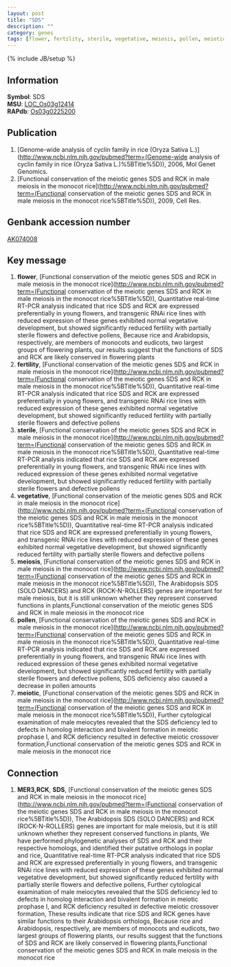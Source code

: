 ```yaml
---
layout: post
title: "SDS"
description: ""
category: genes
tags: [flower, fertility, sterile, vegetative, meiosis, pollen, meiotic]
---
```

{% include JB/setup %}

## Information
__Symbol__: SDS  
__MSU__: [LOC_Os03g12414](http://rice.plantbiology.msu.edu/cgi-bin/ORF_infopage.cgi?orf=LOC_Os03g12414)  
__RAPdb__: [Os03g0225200](http://rapdb.dna.affrc.go.jp/viewer/gbrowse_details/irgsp1?name=Os03g0225200)  

## Publication
1. [Genome-wide analysis of cyclin family in rice (Oryza Sativa L.)](http://www.ncbi.nlm.nih.gov/pubmed?term=(Genome-wide analysis of cyclin family in rice (Oryza Sativa L.)%5BTitle%5D)), 2006, Mol Genet Genomics.
2. [Functional conservation of the meiotic genes SDS and RCK in male meiosis in the monocot rice](http://www.ncbi.nlm.nih.gov/pubmed?term=(Functional conservation of the meiotic genes SDS and RCK in male meiosis in the monocot rice%5BTitle%5D)), 2009, Cell Res.

## Genbank accession number
[AK074008](http://www.ncbi.nlm.nih.gov/nuccore/AK074008)

## Key message
1. __flower__, [Functional conservation of the meiotic genes SDS and RCK in male meiosis in the monocot rice](http://www.ncbi.nlm.nih.gov/pubmed?term=(Functional conservation of the meiotic genes SDS and RCK in male meiosis in the monocot rice%5BTitle%5D)),  Quantitative real-time RT-PCR analysis indicated that rice SDS and RCK are expressed preferentially in young flowers, and transgenic RNAi rice lines with reduced expression of these genes exhibited normal vegetative development, but showed significantly reduced fertility with partially sterile flowers and defective pollens, Because rice and Arabidopsis, respectively, are members of monocots and eudicots, two largest groups of flowering plants, our results suggest that the functions of SDS and RCK are likely conserved in flowering plants
2. __fertility__, [Functional conservation of the meiotic genes SDS and RCK in male meiosis in the monocot rice](http://www.ncbi.nlm.nih.gov/pubmed?term=(Functional conservation of the meiotic genes SDS and RCK in male meiosis in the monocot rice%5BTitle%5D)),  Quantitative real-time RT-PCR analysis indicated that rice SDS and RCK are expressed preferentially in young flowers, and transgenic RNAi rice lines with reduced expression of these genes exhibited normal vegetative development, but showed significantly reduced fertility with partially sterile flowers and defective pollens
3. __sterile__, [Functional conservation of the meiotic genes SDS and RCK in male meiosis in the monocot rice](http://www.ncbi.nlm.nih.gov/pubmed?term=(Functional conservation of the meiotic genes SDS and RCK in male meiosis in the monocot rice%5BTitle%5D)),  Quantitative real-time RT-PCR analysis indicated that rice SDS and RCK are expressed preferentially in young flowers, and transgenic RNAi rice lines with reduced expression of these genes exhibited normal vegetative development, but showed significantly reduced fertility with partially sterile flowers and defective pollens
4. __vegetative__, [Functional conservation of the meiotic genes SDS and RCK in male meiosis in the monocot rice](http://www.ncbi.nlm.nih.gov/pubmed?term=(Functional conservation of the meiotic genes SDS and RCK in male meiosis in the monocot rice%5BTitle%5D)),  Quantitative real-time RT-PCR analysis indicated that rice SDS and RCK are expressed preferentially in young flowers, and transgenic RNAi rice lines with reduced expression of these genes exhibited normal vegetative development, but showed significantly reduced fertility with partially sterile flowers and defective pollens
5. __meiosis__, [Functional conservation of the meiotic genes SDS and RCK in male meiosis in the monocot rice](http://www.ncbi.nlm.nih.gov/pubmed?term=(Functional conservation of the meiotic genes SDS and RCK in male meiosis in the monocot rice%5BTitle%5D)), The Arabidopsis SDS (SOLO DANCERS) and RCK (ROCK-N-ROLLERS) genes are important for male meiosis, but it is still unknown whether they represent conserved functions in plants,Functional conservation of the meiotic genes SDS and RCK in male meiosis in the monocot rice
6. __pollen__, [Functional conservation of the meiotic genes SDS and RCK in male meiosis in the monocot rice](http://www.ncbi.nlm.nih.gov/pubmed?term=(Functional conservation of the meiotic genes SDS and RCK in male meiosis in the monocot rice%5BTitle%5D)),  Quantitative real-time RT-PCR analysis indicated that rice SDS and RCK are expressed preferentially in young flowers, and transgenic RNAi rice lines with reduced expression of these genes exhibited normal vegetative development, but showed significantly reduced fertility with partially sterile flowers and defective pollens, SDS deficiency also caused a decrease in pollen amounts
7. __meiotic__, [Functional conservation of the meiotic genes SDS and RCK in male meiosis in the monocot rice](http://www.ncbi.nlm.nih.gov/pubmed?term=(Functional conservation of the meiotic genes SDS and RCK in male meiosis in the monocot rice%5BTitle%5D)),  Further cytological examination of male meiocytes revealed that the SDS deficiency led to defects in homolog interaction and bivalent formation in meiotic prophase I, and RCK deficiency resulted in defective meiotic crossover formation,Functional conservation of the meiotic genes SDS and RCK in male meiosis in the monocot rice

## Connection
1. __MER3,RCK__, __SDS__, [Functional conservation of the meiotic genes SDS and RCK in male meiosis in the monocot rice](http://www.ncbi.nlm.nih.gov/pubmed?term=(Functional conservation of the meiotic genes SDS and RCK in male meiosis in the monocot rice%5BTitle%5D)), The Arabidopsis SDS (SOLO DANCERS) and RCK (ROCK-N-ROLLERS) genes are important for male meiosis, but it is still unknown whether they represent conserved functions in plants, We have performed phylogenetic analyses of SDS and RCK and their respective homologs, and identified their putative orthologs in poplar and rice, Quantitative real-time RT-PCR analysis indicated that rice SDS and RCK are expressed preferentially in young flowers, and transgenic RNAi rice lines with reduced expression of these genes exhibited normal vegetative development, but showed significantly reduced fertility with partially sterile flowers and defective pollens, Further cytological examination of male meiocytes revealed that the SDS deficiency led to defects in homolog interaction and bivalent formation in meiotic prophase I, and RCK deficiency resulted in defective meiotic crossover formation, These results indicate that rice SDS and RCK genes have similar functions to their Arabidopsis orthologs, Because rice and Arabidopsis, respectively, are members of monocots and eudicots, two largest groups of flowering plants, our results suggest that the functions of SDS and RCK are likely conserved in flowering plants,Functional conservation of the meiotic genes SDS and RCK in male meiosis in the monocot rice


